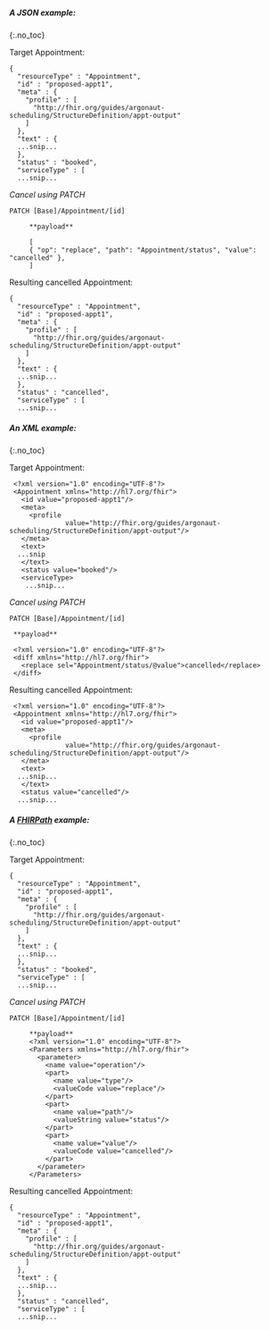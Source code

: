 ##### A JSON example:
{:.no_toc}

Target Appointment:

    {
      "resourceType" : "Appointment",
      "id" : "proposed-appt1",
      "meta" : {
        "profile" : [
          "http://fhir.org/guides/argonaut-scheduling/StructureDefinition/appt-output"
        ]
      },
      "text" : {
      ...snip...
      },
      "status" : "booked",
      "serviceType" : [
      ...snip...

*Cancel using PATCH*

`PATCH [Base]/Appointment/[id]`

         **payload**

         [
         { "op": "replace", "path": "Appointment/status", "value": "cancelled" },
         ]

Resulting cancelled Appointment:

    {
      "resourceType" : "Appointment",
      "id" : "proposed-appt1",
      "meta" : {
        "profile" : [
          "http://fhir.org/guides/argonaut-scheduling/StructureDefinition/appt-output"
        ]
      },
      "text" : {
      ...snip...
      },
      "status" : "cancelled",
      "serviceType" : [
      ...snip...


##### An XML example:
{:.no_toc}

Target Appointment:

     <?xml version="1.0" encoding="UTF-8"?>
     <Appointment xmlns="http://hl7.org/fhir">
       <id value="proposed-appt1"/>
       <meta>
         <profile
                  value="http://fhir.org/guides/argonaut-scheduling/StructureDefinition/appt-output"/>
       </meta>
       <text>
      ...snip
       </text>
       <status value="booked"/>
       <serviceType>
        ...snip...

*Cancel using PATCH*

`PATCH [Base]/Appointment/[id]`

     **payload**

     <?xml version="1.0" encoding="UTF-8"?>
     <diff xmlns="http://hl7.org/fhir">
       <replace sel="Appointment/status/@value">cancelled</replace>
     </diff>

Resulting cancelled Appointment:

     <?xml version="1.0" encoding="UTF-8"?>
     <Appointment xmlns="http://hl7.org/fhir">
       <id value="proposed-appt1"/>
       <meta>
         <profile
                  value="http://fhir.org/guides/argonaut-scheduling/StructureDefinition/appt-output"/>
       </meta>
       <text>
      ...snip...
       </text>
       <status value="cancelled"/>
      ...snip...

##### A [FHIRPath](http://hl7.org/fhirpath/) example:
{:.no_toc}

Target Appointment:

    {
      "resourceType" : "Appointment",
      "id" : "proposed-appt1",
      "meta" : {
        "profile" : [
          "http://fhir.org/guides/argonaut-scheduling/StructureDefinition/appt-output"
        ]
      },
      "text" : {
      ...snip...
      },
      "status" : "booked",
      "serviceType" : [
      ...snip...

*Cancel using PATCH*

`PATCH [Base]/Appointment/[id]`

         **payload**
         <?xml version="1.0" encoding="UTF-8"?>
         <Parameters xmlns="http://hl7.org/fhir">
           <parameter>
             <name value="operation"/>
             <part>
               <name value="type"/>
               <valueCode value="replace"/>
             </part>
             <part>
               <name value="path"/>
               <valueString value="status"/>
             </part>
             <part>
               <name value="value"/>
               <valueCode value="cancelled"/>
             </part>
           </parameter>
         </Parameters>


Resulting cancelled Appointment:

    {
      "resourceType" : "Appointment",
      "id" : "proposed-appt1",
      "meta" : {
        "profile" : [
          "http://fhir.org/guides/argonaut-scheduling/StructureDefinition/appt-output"
        ]
      },
      "text" : {
      ...snip...
      },
      "status" : "cancelled",
      "serviceType" : [
      ...snip...

<br />
